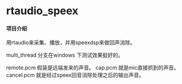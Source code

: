 # rtaudio_speex

#### 项目介绍
用rtaudio来采集、播放，并用speexdsp来做回声消除。

multi_thread 分支在windows 下测试效果挺好的。

remote.pcm 假装是远端发来的声音。
cap.pcm 就是mic直接抓到的声音。
cancel.pcm 就是经过speex回音消除处理之后的输出声音。